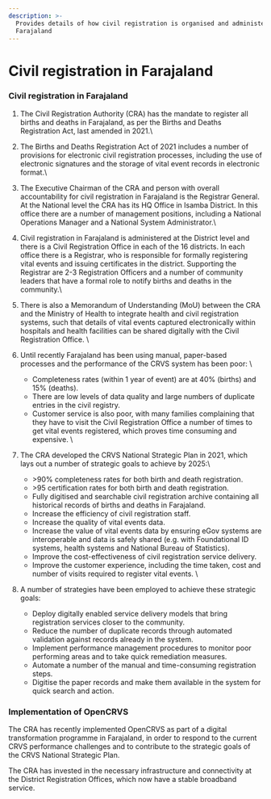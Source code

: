 ```yaml
---
description: >-
  Provides details of how civil registration is organised and administered in
  Farajaland
---
```


# Civil registration in Farajaland

### **Civil registration in Farajaland**

1. The Civil Registration Authority (CRA) has the mandate to register all births and deaths in Farajaland, as per the Births and Deaths Registration Act, last amended in 2021.\

2. The Births and Deaths Registration Act of 2021 includes a number of provisions for electronic civil registration processes, including the use of electronic signatures and the storage of vital event records in electronic format.\

3. The Executive Chairman of the CRA and person with overall accountability for civil registration in Farajaland is the Registrar General. At the National level the CRA has its HQ Office in Isamba District. In this office there are a number of management positions, including a National Operations Manager and a National System Administrator.\

4. Civil registration in Farajaland is administered at the District level and there is a Civil Registration Office in each of the 16 districts. In each office there is a Registrar, who is responsible for formally registering vital events and issuing certificates in the district. Supporting the Registrar are 2-3 Registration Officers and a number of community leaders that have a formal role to notify births and deaths in the community.\

5. There is also a Memorandum of Understanding (MoU) between the CRA and the Ministry of Health to integrate health and civil registration systems, such that details of vital events captured electronically within hospitals and health facilities can be shared digitally with the Civil Registration Office. \

6. Until recently Farajaland has been using manual, paper-based processes and the performance of the CRVS system has been poor: \

   * Completeness rates (within 1 year of event) are at 40% (births) and 15% (deaths).
   * There are low levels of data quality and large numbers of duplicate entries in the civil registry.&#x20;
   * Customer service is also poor, with many families complaining that they have to visit the Civil Registration Office a number of times to get vital events registered, which proves time consuming and expensive. \

7. The CRA developed the CRVS National Strategic Plan in 2021, which lays out a number of strategic goals to achieve by 2025:\

   * \>90% completeness rates for both birth and death registration.
   * \>95 certification rates for both birth and death registration.
   * Fully digitised and searchable civil registration archive containing all historical records of births and deaths in Farajaland.
   * Increase the efficiency of civil registration staff.&#x20;
   * Increase the quality of vital events data.
   * Increase the value of vital events data by ensuring eGov systems are interoperable and data is safely shared (e.g. with Foundational ID systems, health systems and National Bureau of Statistics).
   * Improve the cost-effectiveness of civil registration service delivery.
   * Improve the customer experience, including the time taken, cost and number of visits required to register vital events. \

8. A number of strategies have been employed to achieve these strategic goals:
   * Deploy digitally enabled service delivery models that bring registration services closer to the community.
   * Reduce the number of duplicate records through automated validation against records already in the system.
   * Implement performance management procedures to monitor poor performing areas and to take quick remediation measures.
   * Automate a number of the manual and time-consuming registration steps.
   * Digitise the paper records and make them available in the system for quick search and action.&#x20;

### **Implementation of OpenCRVS**

The CRA has recently implemented OpenCRVS as part of a digital transformation programme in Farajaland, in order to respond to the current CRVS performance challenges and to contribute to the strategic goals of the CRVS National Strategic Plan. &#x20;

The CRA has invested in the necessary infrastructure and connectivity at the District Registration Offices, which now have a stable broadband service.

